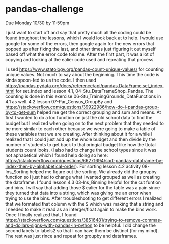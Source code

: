 # pandas-challenge
Due Monday 10/30  by 11:59pm

I just want to start off and say that pretty much all the coding could be found troughout the lessons, which I would look back at to help. I would use google for some of the errors, then google again for the new errors that popped up after fixing the last, and other times just figuring it out myself based off what the error code told me. After the first part, it was a lot of copying and looking at the ealier code used and repeating that process.

I used https://www.statology.org/pandas-count-unique-values/ for counting unique values. Not much to say about the beginning. This time the code is kinda spoon-fed to us the code.
I then used https://pandas.pydata.org/docs/reference/api/pandas.DataFrame.set_index.html for set_index and lesson 4.1, 04-Stu_DataFrameShop_Pandas. The counting is done in this exercise 06-Stu_TrainingGrounds_DataFunctions in 4.1 as well. 4.2 lesson 07-Par_Census_GroupBy and https://stackoverflow.com/questions/39922986/how-do-i-pandas-group-by-to-get-sum helped me get the correct grouping and sum and means. At first I wanted to do a loc function on just the old school data to find the budget but I realized when going on to the next problem that they needed to be more similar to each other because we were going to make a table of these variables that we are creating. After thinking about it for a while I realized that I could just add up the whole budget and then divide by the number of students to get back to that oringial budget like how the ttotal students count looks. (I also had to change the school types since it was not aphabetical which I found help doing so here: https://stackoverflow.com/questions/66271694/sort-pandas-dataframe-by-index-then-by-alphabetical-order). For sorting lesson 4.2 activity 08-Ins_Sorting helped me figure out the sorting. We already did the groupby function so I just had to change what I wanted grouped as well as creating the dataframe.
I found lesson 4.3 03-Ins_Binning helpful for the cut funtion and bins. I will say that adding those $ ealier for the table was a pain since they turned that data into a string, which was giving me an error when trying to use the bins. After troubleshooting to get different errors I realized that we formated that column with the $ which was making that a string and I needed to make it read as an interger/float again to make the bins work. Once I finally realized that, I found https://stackoverflow.com/questions/38516481/trying-to-remove-commas-and-dollars-signs-with-pandas-in-python to be helpful.
I did change the second labels to labels2 so that I can have them be distinct (for my mind). The rest was just rince and repeat for groupby and dataframes.




